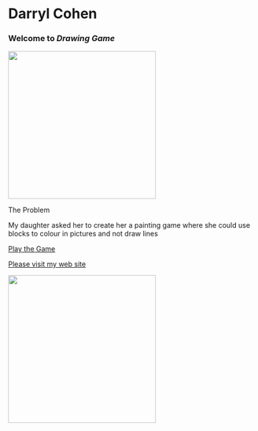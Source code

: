 Darryl Cohen
============

### **Welcome to _Drawing Game_**

<img src=https://ibin.co/3a6WSs4eblau.jpg width="300">

The Problem

My daughter asked her to create her a painting game where she could use blocks to colour in pictures and not draw lines

[Play the Game](https://darrylcohen.github.io/drawing_game/)

[Please visit my web site](https://www.darrylcohen.com.au)

<a href="https://www.darrylcohen.com.au"> <img src=https://i.imgur.com/kbAnu4b.jpg width="300"></a>
